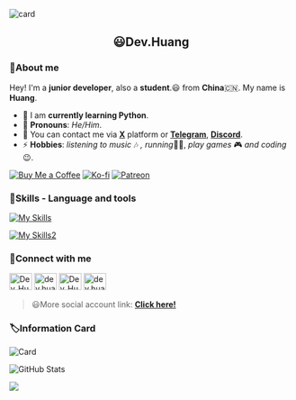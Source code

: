 
![card](https://cdn.xyehr.cn/images/Dev_Huang_Card.png)

<h2 align="center">😃Dev.Huang</h2>

### 👋About me

Hey! I'm a **junior developer**, also a **student**.😃 from **China**🇨🇳. My name is **Huang**.
- 🌱 I am **currently learning Python**.
- 🤗 **Pronouns**: *He/Him*.
- 💬 You can contact me via [**X**](https://x.com/Dev_Huang1) platform or [**Telegram**](https://t.me/@Dev_Huang), [**Discord**](https://discord.com/invite/xCeAQ3RS).
- ⚡ **Hobbies**: *listening to music* 🎶 *, running*🏃🏻, *play games* 🎮 *and coding*😉.

<p align="left">
<a href="https://www.buymeacoffee.com/dev.huang" target="_blank">
<img src="https://img.shields.io/badge/Buy%20Me%20a%20Coffee-sponsor-yellow?logo=buy-me-a-coffee&logoColor=white" alt="Buy Me a Coffee"></a>
<a href="https://ko-fi.com/dev_huang" target="_blank">
<img src="https://img.shields.io/badge/Ko--fi-sponsor-blue?logo=ko-fi&logoColor=white" alt="Ko-fi"></a>
<a href="https://www.patreon.com/你的用户名" target="_blank">
<img src="https://img.shields.io/badge/Patreon-sponsor-red?logo=patreon&logoColor=white" alt="Patreon"></a>
</p>

### 🔧Skills - Language and tools

[![My Skills](https://skillicons.dev/icons?i=python,html,css,vscode,pycharm,github,linkedin,discord,instagram)](https://skillicons.dev)

[![My Skills2](https://skillicons.dev/icons?i=vercel,windows,twitter,notion,markdown,cloudflare,gmail,azure,googlecloud)](https://skillicons.dev)

### 📌Connect with me

<p align="left">
<a href="https://x.com/Dev_Huang" target="blank"><img src="https://upload.wikimedia.org/wikipedia/commons/6/6f/Logo_of_Twitter.svg" height="30" width="40" alt="Dev_Huang1"></a>
<a href="https://instagram.com/dev.huang" target="blank"><img src="https://upload.wikimedia.org/wikipedia/commons/9/95/Instagram_logo_2022.svg" height="30" width="40" alt="dev.huang"></a>
<a href="https://t.me/@Dev_Huang" target="blank"><img src="https://upload.wikimedia.org/wikipedia/commons/8/83/Telegram_2019_Logo.svg" height="30" width="40" alt="Dev_Huang"></a>
  <a href="https://discord.com/invite/xCeAQ3RS" target="blank"><img src="https://www.svgrepo.com/download/353655/discord-icon.svg" height="30" width="40" alt="dev.huang"></a>
<p>

> 😃More social account link: 
> [**Click here!**](https://bento.me/dev-huang)

### 🏷Information Card

![Card](https://github-readme-stats.vercel.app/api/top-langs/?username=Dev-Huang1&hide_title=false&hide_border=true&layout=compact&theme=auto/)

![GitHub Stats](https://github-readme-stats.vercel.app/api?username=Dev-Huang1&show_icons=true&hide_title=false&hide_border=true&theme=auto/)


![](https://github-readme-streak-stats.herokuapp.com/?user=Dev-Huang1/)
<!--Thanks for watching😄-->

